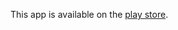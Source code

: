 This app is available on the [play store](https://play.google.com/store/apps/details?id=com.blogspot.pointer_overloading.circlethecat).
